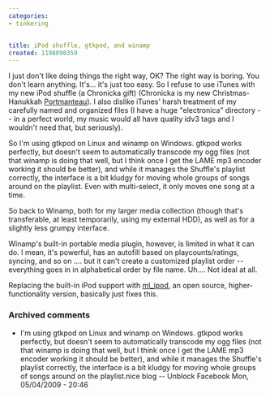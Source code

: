 ```yaml
---
categories:
- tinkering


title: iPod shuffle, gtkpod, and winamp
created: 1198090359
---
```

<p>I just don't like doing things the right way, OK?  The right way is boring.  You don't learn anything.  It's... it's just too easy.  So I refuse to use iTunes with my new iPod shuffle (a Chronicka gift) (Chronicka is my new Christmas-Hanukkah <a href="https://en.wikipedia.org/wiki/Portmanteau">Portmanteau</a>).  I also dislike iTunes' harsh treatment of my carefully named and organized files (I have a huge "electronica" directory -- in a perfect world, my music would all have quality idv3 tags and I wouldn't need that, but seriously).</p>

<p>So I'm using gtkpod on Linux and winamp on Windows.  gtkpod works perfectly, but doesn't seem to automatically transcode my ogg files (not that winamp is doing that well, but I think once I get the LAME mp3 encoder working it should be better), and while it manages the Shuffle's playlist correctly, the interface is a bit kludgy for moving whole groups of songs around on the playlist.  Even with multi-select, it only moves one song at a time.</p>

<p>So back to Winamp, both for my larger media collection (though that's transferable, at least temporarily, using my external HDD), as well as for a slightly less grumpy interface.</p>

<p>Winamp's built-in portable media plugin, however, is limited in what it can do.  I mean, it's powerful, has an autofill based on playcounts/ratings, syncing, and so on .... but it can't create a customized playlist order -- everything goes in in alphabetical order by file name.  Uh.... Not ideal at all.</p>

<p>Replacing the built-in iPod support with <a href="https://mlipod.sourceforge.net/">ml_ipod</a>, an open source, higher-functionality version, basically just fixes this.</p>

### Archived comments

* I'm using gtkpod on Linux and winamp on Windows. gtkpod works perfectly, but doesn't seem to automatically transcode my ogg files (not that winamp is doing that well, but I think once I get the LAME mp3 encoder working it should be better), and while it manages the Shuffle's playlist correctly, the interface is a bit kludgy for moving whole groups of songs around on the playlist.nice blog -- Unblock Facebook Mon, 05/04/2009 - 20:46
